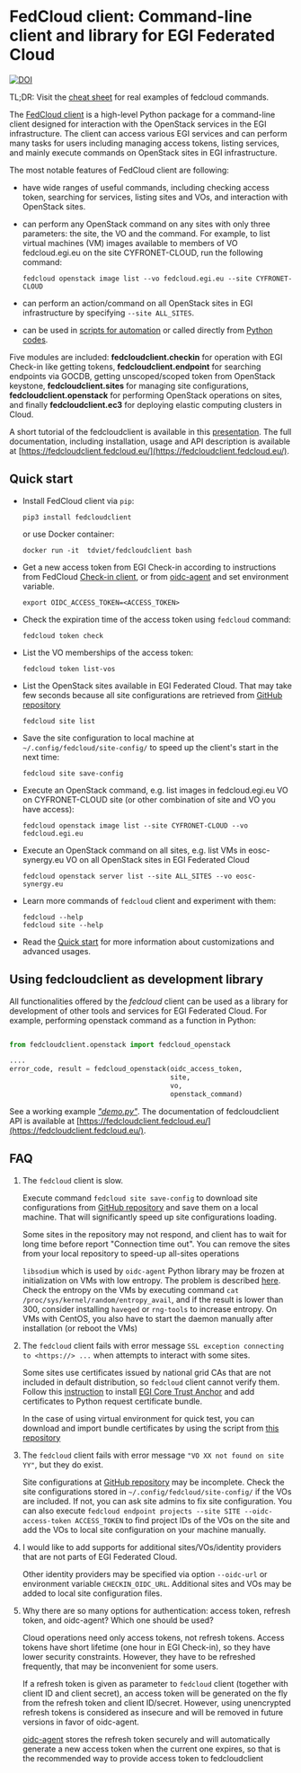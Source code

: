 # FedCloud client: Command-line client and library for EGI Federated Cloud

[![DOI](https://zenodo.org/badge/336671726.svg)](https://zenodo.org/badge/latestdoi/336671726)

TL;DR: Visit the [cheat sheet](https://fedcloudclient.fedcloud.eu/cheat.html#basic-usages) for real examples of fedcloud commands.

The [FedCloud client](https://fedcloudclient.fedcloud.eu/) is a high-level Python package for a command-line client
designed for interaction with the OpenStack services in the EGI infrastructure. The client can access various EGI
services and can perform many tasks for users including managing access tokens, listing services, and mainly execute
commands on OpenStack sites in EGI infrastructure.

The most notable features of FedCloud client are following:

- have wide ranges of useful commands, including checking access token, searching for services, listing sites and VOs,
  and interaction with OpenStack sites.
- can perform any OpenStack command on any sites with only three parameters: the site, the VO and the command. For
  example, to list virtual machines (VM) images available to members of VO fedcloud.egi.eu on the site CYFRONET-CLOUD,
  run the following command:

  ```shell
  fedcloud openstack image list --vo fedcloud.egi.eu --site CYFRONET-CLOUD
  ```

- can perform an action/command on all OpenStack sites in EGI infrastructure by specifying `--site ALL_SITES`.
- can be used in [scripts for automation](https://fedcloudclient.fedcloud.eu/scripts.html) or called directly
  from [Python codes](https://fedcloudclient.fedcloud.eu/development.html).

Five modules are included: **fedcloudclient.checkin** for operation with EGI Check-in like getting tokens,
**fedcloudclient.endpoint** for searching endpoints via GOCDB, getting unscoped/scoped token from OpenStack keystone,
**fedcloudclient.sites** for managing site configurations, **fedcloudclient.openstack** for performing OpenStack
operations on sites, and finally **fedcloudclient.ec3** for deploying elastic computing clusters in Cloud.

A short tutorial of the fedcloudclient is available in this
[presentation](https://docs.google.com/presentation/d/1aOdcceztXe8kZaIeVnioF9B0vIHLzJeklSNOdVCL3Rw/edit?usp=sharing).
The full documentation, including installation, usage and API description is available
at [https://fedcloudclient.fedcloud.eu/](https://fedcloudclient.fedcloud.eu/).

## Quick start

- Install FedCloud client via `pip`:

  ```shell
  pip3 install fedcloudclient
  ```

  or use Docker container:

  ```shell
  docker run -it  tdviet/fedcloudclient bash
  ```

- Get a new access token from EGI Check-in according to instructions from
  FedCloud [Check-in client](https://aai.egi.eu/fedcloud/), or from
  [oidc-agent](https://indigo-dc.gitbook.io/oidc-agent/user/oidc-gen/provider/egi)
  and set environment variable.

  ```shell
  export OIDC_ACCESS_TOKEN=<ACCESS_TOKEN>
  ```

- Check the expiration time of the access token using `fedcloud` command:

  ```shell
  fedcloud token check
  ```

- List the VO memberships of the access token:

  ```shell
  fedcloud token list-vos
  ```

- List the OpenStack sites available in EGI Federated Cloud. That may take few seconds because all site configurations
  are retrieved from
  [GitHub repository](https://github.com/EGI-Foundation/fedcloud-catchall-operations/tree/master/sites)

  ```shell
  fedcloud site list
  ```

- Save the site configuration to local machine at
  `~/.config/fedcloud/site-config/` to speed up the client's start in the next time:

  ```shell
  fedcloud site save-config
  ```

- Execute an OpenStack command, e.g. list images in fedcloud.egi.eu VO on CYFRONET-CLOUD site (or other combination of
  site and VO you have access):

  ```shell
  fedcloud openstack image list --site CYFRONET-CLOUD --vo fedcloud.egi.eu
  ```

- Execute an OpenStack command on all sites, e.g. list VMs in eosc-synergy.eu VO on all OpenStack sites in EGI Federated
  Cloud

  ```shell
  fedcloud openstack server list --site ALL_SITES --vo eosc-synergy.eu
  ```

- Learn more commands of `fedcloud` client and experiment with them:

  ```shell
  fedcloud --help
  fedcloud site --help
  ```

- Read the
  [Quick start](https://docs.google.com/presentation/d/1aOdcceztXe8kZaIeVnioF9B0vIHLzJeklSNOdVCL3Rw/edit?usp=sharing)
  for more information about customizations and advanced usages.

## Using fedcloudclient as development library

All functionalities offered by the _fedcloud_ client can be used as a library for development of other tools and
services for EGI Federated Cloud. For example, performing openstack command as a function in Python:

```python

from fedcloudclient.openstack import fedcloud_openstack

....
error_code, result = fedcloud_openstack(oidc_access_token,
                                        site,
                                        vo,
                                        openstack_command)
```

See a working example
[_"demo.py"_](https://github.com/tdviet/fedcloudclient/blob/master/examples/demo.py). The documentation of
fedcloudclient API is available at
[https://fedcloudclient.fedcloud.eu/](https://fedcloudclient.fedcloud.eu/).

## FAQ

1. The `fedcloud` client is slow.

   Execute command `fedcloud site save-config` to download site configurations from
   [GitHub repository](https://github.com/EGI-Foundation/fedcloud-catchall-operations/tree/master/sites)
   and save them on a local machine. That will significantly speed up site configurations loading.

   Some sites in the repository may not respond, and client has to wait for long time before report "Connection time
   out". You can remove the sites from your local repository to speed-up all-sites operations

   `libsodium` which is used by `oidc-agent` Python library may be frozen at initialization on VMs with low entropy. The
   problem is described
   [here](https://doc.libsodium.org/usage#sodium_init-stalling-on-linux). Check the entropy on the VMs by executing
   command
   `cat /proc/sys/kernel/random/entropy_avail`, and if the result is lower than 300, consider installing `haveged`
   or `rng-tools` to increase entropy. On VMs with CentOS, you also have to start the daemon manually after installation
   (or reboot the VMs)

1. The `fedcloud` client fails with error message
   `SSL exception connecting to <https://> ...` when attempts to interact with some sites.

   Some sites use certificates issued by national grid CAs that are not included in default distribution, so `fedcloud`
   client cannot verify them. Follow this
   [instruction](https://github.com/tdviet/python-requests-bundle-certs/blob/main/docs/Install_certificates.md)
   to install
   [EGI Core Trust Anchor](https://repository.egi.eu/sw/production/cas/)
   and add certificates to Python request certificate bundle.

   In the case of using virtual environment for quick test, you can download and import bundle certificates by using the
   script from
   [this repository](https://github.com/tdviet/python-requests-bundle-certs)

1. The `fedcloud` client fails with error message
   `"VO XX not found on site YY"`, but they do exist.

   Site configurations at
   [GitHub repository](https://github.com/EGI-Foundation/fedcloud-catchall-operations/tree/master/sites)
   may be incomplete. Check the site configurations stored in
   `~/.config/fedcloud/site-config/` if the VOs are included. If not, you can ask site admins to fix site configuration.
   You can also execute
   `fedcloud endpoint projects --site SITE --oidc-access-token ACCESS_TOKEN` to find project IDs of the VOs on the site
   and add the VOs to local site configuration on your machine manually.

1. I would like to add supports for additional sites/VOs/identity providers that are not parts of EGI Federated Cloud.

   Other identity providers may be specified via option `--oidc-url` or environment variable `CHECKIN_OIDC_URL`.
   Additional sites and VOs may be added to local site configuration files.

1. Why there are so many options for authentication: access token, refresh token, and oidc-agent? Which one should be
   used?

   Cloud operations need only access tokens, not refresh tokens. Access tokens have short lifetime (one hour in EGI
   Check-in), so they have lower security constraints. However, they have to be refreshed frequently, that may be
   inconvenient for some users.

   If a refresh token is given as parameter to `fedcloud` client (together with client ID and client secret), an access
   token will be generated on the fly from the refresh token and client ID/secret. However, using unencrypted refresh
   tokens is considered as insecure and will be removed in future versions in favor of oidc-agent.

   [oidc-agent](https://indigo-dc.gitbook.io/oidc-agent/) stores the refresh token securely and will automatically
   generate a new access token when the current one expires, so that is the recommended way to provide access token to
   fedcloudclient
